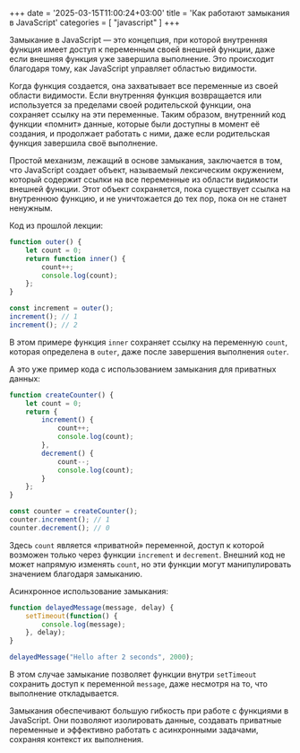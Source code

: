 +++
date = '2025-03-15T11:00:24+03:00'
title = 'Как работают замыкания в JavaScript'
categories = [ "javascript" ]
+++

Замыкание в JavaScript — это концепция, при которой внутренняя функция имеет доступ к переменным своей внешней функции, даже если внешняя функция уже завершила выполнение. Это происходит благодаря тому, как JavaScript управляет областью видимости.

Когда функция создается, она захватывает все переменные из своей области видимости. Если внутренняя функция возвращается или используется за пределами своей родительской функции, она сохраняет ссылку на эти переменные. Таким образом, внутренний код функции «помнит» данные, которые были доступны в момент её создания, и продолжает работать с ними, даже если родительская функция завершила своё выполнение.

Простой механизм, лежащий в основе замыкания, заключается в том, что JavaScript создает объект, называемый лексическим окружением, который содержит ссылки на все переменные из области видимости внешней функции. Этот объект сохраняется, пока существует ссылка на внутреннюю функцию, и не уничтожается до тех пор, пока он не станет ненужным.

Код из прошлой лекции:

```js
function outer() {
    let count = 0;
    return function inner() {
        count++;
        console.log(count);
    };
}

const increment = outer();
increment(); // 1
increment(); // 2
```

В этом примере функция `inner` сохраняет ссылку на переменную `count`, которая определена в `outer`, даже после завершения выполнения `outer`.

А это уже пример кода с использованием замыкания для приватных данных:

```js
function createCounter() {
    let count = 0;
    return {
        increment() {
            count++;
            console.log(count);
        },
        decrement() {
            count--;
            console.log(count);
        }
    };
}

const counter = createCounter();
counter.increment(); // 1
counter.decrement(); // 0
```

Здесь `count` является «приватной» переменной, доступ к которой возможен только через функции `increment` и `decrement`. Внешний код не может напрямую изменять `count`, но эти функции могут манипулировать значением благодаря замыканию.

Асинхронное использование замыкания:

```js
function delayedMessage(message, delay) {
    setTimeout(function() {
        console.log(message);
    }, delay);
}

delayedMessage("Hello after 2 seconds", 2000);
```

В этом случае замыкание позволяет функции внутри `setTimeout` сохранить доступ к переменной `message`, даже несмотря на то, что выполнение откладывается.

Замыкания обеспечивают большую гибкость при работе с функциями в JavaScript. Они позволяют изолировать данные, создавать приватные переменные и эффективно работать с асинхронными задачами, сохраняя контекст их выполнения.